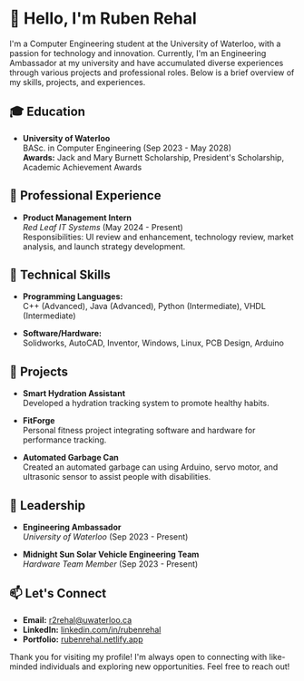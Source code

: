 # 👋 Hello, I'm Ruben Rehal

I'm a Computer Engineering student at the University of Waterloo, with a passion for technology and innovation. Currently, I'm an Engineering Ambassador at my university and have accumulated diverse experiences through various projects and professional roles. Below is a brief overview of my skills, projects, and experiences.

## 🎓 Education
- **University of Waterloo**  
  BASc. in Computer Engineering (Sep 2023 - May 2028)  
  **Awards:** Jack and Mary Burnett Scholarship, President's Scholarship, Academic Achievement Awards

## 💼 Professional Experience
- **Product Management Intern**  
  *Red Leaf IT Systems* (May 2024 - Present)  
  Responsibilities: UI review and enhancement, technology review, market analysis, and launch strategy development.

## 🔧 Technical Skills
- **Programming Languages:**  
  C++ (Advanced), Java (Advanced), Python (Intermediate), VHDL (Intermediate)

- **Software/Hardware:**  
  Solidworks, AutoCAD, Inventor, Windows, Linux, PCB Design, Arduino

## 🚀 Projects
- **Smart Hydration Assistant**  
  Developed a hydration tracking system to promote healthy habits.

- **FitForge**  
  Personal fitness project integrating software and hardware for performance tracking.

- **Automated Garbage Can**  
  Created an automated garbage can using Arduino, servo motor, and ultrasonic sensor to assist people with disabilities.

## 🌟 Leadership
- **Engineering Ambassador**  
  *University of Waterloo* (Sep 2023 - Present)

- **Midnight Sun Solar Vehicle Engineering Team**  
  *Hardware Team Member* (Sep 2023 - Present)

## 📫 Let's Connect
- **Email:** [r2rehal@uwaterloo.ca](mailto:r2rehal@uwaterloo.ca)
- **LinkedIn:** [linkedin.com/in/rubenrehal](https://www.linkedin.com/in/rubenrehal)
- **Portfolio:** [rubenrehal.netlify.app](https://rubenrehal.netlify.app)

Thank you for visiting my profile! I'm always open to connecting with like-minded individuals and exploring new opportunities. Feel free to reach out!

